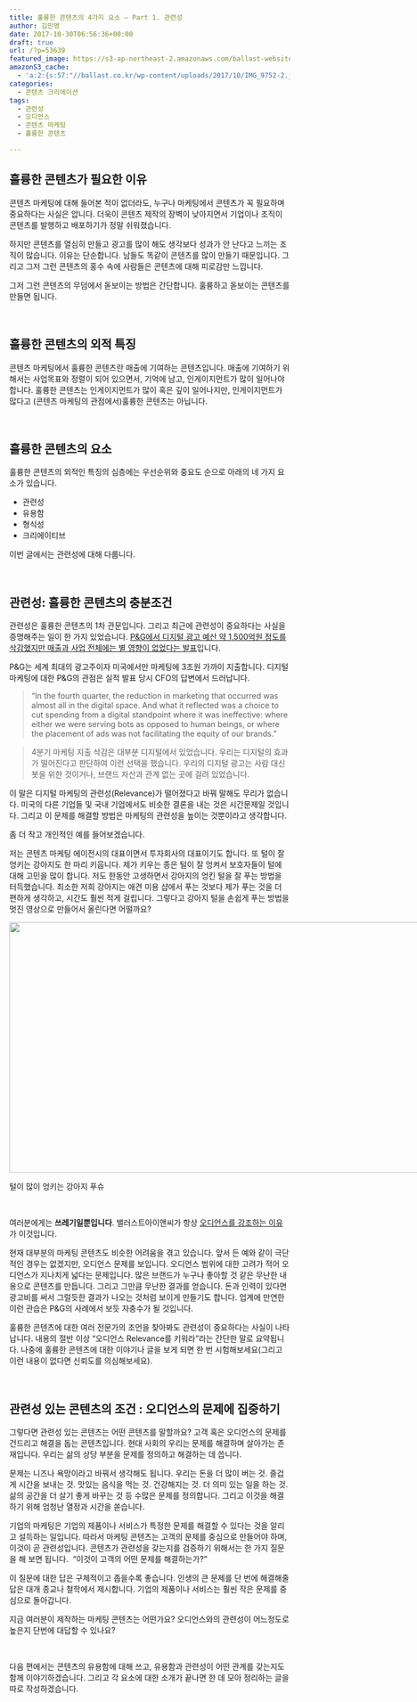 ```yaml
---
title: 훌륭한 콘텐츠의 4가지 요소 – Part 1. 관련성
author: 김민영
date: 2017-10-30T06:56:36+00:00
draft: true
url: /?p=53639
featured_image: https://s3-ap-northeast-2.amazonaws.com/ballast-website-images/wp-content/uploads/2017/10/30152251/hand-finger-arm-strategy-connect-organ-547742-pxhere.com-2.jpg
amazonS3_cache:
  - 'a:2:{s:57:"//ballast.co.kr/wp-content/uploads/2017/10/IMG_9752-2.jpg";i:53640;s:107:"//s3-ap-northeast-2.amazonaws.com/ballast-website-images/wp-content/uploads/2017/10/30150735/IMG_9752-2.jpg";i:53640;}'
categories:
  - 콘텐츠 크리에이션
tags:
  - 관련성
  - 오디언스
  - 콘텐츠 마케팅
  - 훌륭한 콘텐츠

---
```

## 훌륭한 콘텐츠가 필요한 이유

콘텐츠 마케팅에 대해 들어본 적이 없더라도, 누구나 마케팅에서 콘텐츠가 꼭 필요하며 중요하다는 사실은 압니다. 더욱이 콘텐츠 제작의 장벽이 낮아지면서 기업이나 조직이 콘텐츠를 발행하고 배포하기가 정말 쉬워졌습니다.

하지만 콘텐츠를 열심히 만들고 광고를 많이 해도 생각보다 성과가 안 난다고 느끼는 조직이 많습니다. 이유는 단순합니다. 남들도 똑같이 콘텐츠를 많이 만들기 때문입니다. 그리고 그저 그런 콘텐츠의 홍수 속에 사람들은 콘텐츠에 대해 피로감만 느낍니다.

그저 그런 콘텐츠의 무덤에서 돋보이는 방법은 간단합니다. 훌륭하고 돋보이는 콘텐츠를 만들면 됩니다.

&nbsp;

## 훌륭한 콘텐츠의 외적 특징

콘텐츠 마케팅에서 훌륭한 콘텐츠란 매출에 기여하는 콘텐츠입니다. 매출에 기여하기 위해서는 사업목표와 정렬이 되어 있으면서, 기억에 남고, 인게이지먼트가 많이 일어나야 합니다. 훌륭한 콘텐츠는 인게이지먼트가 많이 혹은 깊이 일어나지만, 인게이지먼트가 많다고 (콘텐츠 마케팅의 관점에서)훌륭한 콘텐츠는 아닙니다.

&nbsp;

## 훌륭한 콘텐츠의 요소

훌륭한 콘텐츠의 외적인 특징의 심층에는 우선순위와 중요도 순으로 아래의 네 가지 요소가 있습니다.

  * 관련성
  * 유용함
  * 형식성
  * 크리에이티브

이번 글에서는 관련성에 대해 다룹니다.

&nbsp;

## 관련성: 훌륭한 콘텐츠의 충분조건

관련성은 훌륭한 콘텐츠의 1차 관문입니다. 그리고 최근에 관련성이 중요하다는 사실을 증명해주는 일이 한 가지 있었습니다. [P&G에서 디지털 광고 예산 약 1,500억원 정도를 삭감했지만 매출과 사업 전체에는 별 영향이 없었다는 발표][1]입니다.

P&G는 세계 최대의 광고주이자 미국에서만 마케팅에 3조원 가까이 지출합니다. 디지털 마케팅에 대한 P&G의 관점은 실적 발표 당시 CFO의 답변에서 드러납니다.

> “In the fourth quarter, the reduction in marketing that occurred was almost all in the digital space. And what it reflected was a choice to cut spending from a digital standpoint where it was ineffective: where either we were serving bots as opposed to human beings, or where the placement of ads was not facilitating the equity of our brands.”
  
> 4분기 마케팅 지출 삭감은 대부분 디지털에서 있었습니다. 우리는 디지털의 효과가 떨어진다고 판단하여 이런 선택을 했습니다. 우리의 디지털 광고는 사람 대신 봇을 위한 것이거나, 브랜드 자산과 관계 없는 곳에 걸려 있었습니다.

이 말은 디지털 마케팅의 관련성(Relevance)가 떨어졌다고 바꿔 말해도 무리가 없습니다. 미국의 다른 기업들 및 국내 기업에서도 비슷한 결론을 내는 것은 시간문제일 것입니다. 그리고 이 문제를 해결할 방법은 마케팅의 관련성을 높이는 것뿐이라고 생각합니다.

좀 더 작고 개인적인 예를 들어보겠습니다.

저는 콘텐츠 마케팅 에이전시의 대표이면서 투자회사의 대표이기도 합니다. 또 털이 잘 엉키는 강아지도 한 마리 키웁니다. 제가 키우는 종은 털이 잘 엉켜서 보호자들이 털에 대해 고민을 많이 합니다. 저도 한동안 고생하면서 강아지의 엉킨 털을 잘 푸는 방법을 터득했습니다. 최소한 저희 강아지는 애견 미용 샵에서 푸는 것보다 제가 푸는 것을 더 편하게 생각하고, 시간도 훨씬 적게 걸립니다. 그렇다고 강아지 털을 손쉽게 푸는 방법을 멋진 영상으로 만들어서 올린다면 어떨까요?

<div id="attachment_53640" style="width: 810px" class="wp-caption aligncenter">
  <img class="wp-image-53640 size-full" src="http://ballast.co.kr/wp-content/uploads/2017/10/IMG_9752-2.jpg" alt="" width="800" height="450" srcset="https://s3-ap-northeast-2.amazonaws.com/ballast-website-images/wp-content/uploads/2017/10/30150735/IMG_9752-2.jpg 800w, https://s3-ap-northeast-2.amazonaws.com/ballast-website-images/wp-content/uploads/2017/10/30150735/IMG_9752-2-300x169.jpg 300w, https://s3-ap-northeast-2.amazonaws.com/ballast-website-images/wp-content/uploads/2017/10/30150735/IMG_9752-2-768x432.jpg 768w" sizes="(max-width: 800px) 100vw, 800px" />
  
  <p class="wp-caption-text">
    털이 많이 엉키는 강아지 푸슈
  </p>
</div>

&nbsp;

여러분에게는 **쓰레기일뿐입니다**. 밸러스트아이앤씨가 항상 [오디언스를 강조하는 이유][2]가 이것입니다.

현재 대부분의 마케팅 콘텐츠도 비슷한 어려움을 겪고 있습니다. 앞서 든 예와 같이 극단적인 경우는 없겠지만, 오디언스 문제를 보입니다. 오디언스 범위에 대한 고려가 적어 오디언스가 지나치게 넓다는 문제입니다. 많은 브랜드가 누구나 좋아할 것 같은 무난한 내용으로 콘텐츠를 만듭니다. 그리고 그만큼 무난한 결과를 얻습니다. 돈과 인력이 있다면 광고비를 써서 그럴듯한 결과가 나오는 것처럼 보이게 만들기도 합니다. 업계에 만연한 이런 관습은 P&G의 사례에서 보듯 자충수가 될 것입니다.

훌륭한 콘텐츠에 대한 여러 전문가의 조언을 찾아봐도 관련성이 중요하다는 사실이 나타납니다. 내용의 절반 이상 &#8220;오디언스 Relevance를 키워라&#8221;라는 간단한 말로 요약됩니다. 나중에 훌륭한 콘텐츠에 대한 이야기나 글을 보게 되면 한 번 시험해보세요(그리고 이런 내용이 없다면 신뢰도를 의심해보세요).

&nbsp;

## 관련성 있는 콘텐츠의 조건 : 오디언스의 문제에 집중하기

그렇다면 관련성 있는 콘텐츠는 어떤 콘텐츠를 말할까요? 고객 혹은 오디언스의 문제를 건드리고 해결을 돕는 콘텐츠입니다. 현대 사회의 우리는 문제를 해결하며 살아가는 존재입니다. 우리는 삶의 상당 부분을 문제를 정의하고 해결하는 데 씁니다.

문제는 니즈나 욕망이라고 바꿔서 생각해도 됩니다. 우리는 돈을 더 많이 버는 것. 즐겁게 시간을 보내는 것. 맛있는 음식을 먹는 것. 건강해지는 것. 더 의미 있는 일을 하는 것. 삶의 공간을 더 살기 좋게 바꾸는 것 등 수많은 문제를 정의합니다. 그리고 이것을 해결하기 위해 엄청난 열정과 시간을 쏟습니다.

기업의 마케팅은 기업의 제품이나 서비스가 특정한 문제를 해결할 수 있다는 것을 알리고 설득하는 일입니다. 따라서 마케팅 콘텐츠는 고객의 문제를 중심으로 만들어야 하며, 이것이 곧 관련성입니다. 콘텐츠가 관련성을 갖는지를 검증하기 위해서는 한 가지 질문을 해 보면 됩니다.  &#8220;이것이 고객의 어떤 문제를 해결하는가?&#8221;

이 질문에 대한 답은 구체적이고 좁을수록 좋습니다. 인생의 큰 문제를 단 번에 해결해줄 답은 대개 종교나 철학에서 제시합니다. 기업의 제품이나 서비스는 훨씬 작은 문제를 중심으로 돌아갑니다.

지금 여러분이 제작하는 마케팅 콘텐츠는 어떤가요? 오디언스와의 관련성이 어느정도로 높은지 단번에 대답할 수 있나요?

&nbsp;

다음 편에서는 콘텐츠의 유용함에 대해 쓰고, 유용함과 관련성이 어떤 관계를 갖는지도 함께 이야기하겠습니다. 그리고 각 요소에 대한 소개가 끝나면 한 데 모아 정리하는 글을 따로 작성하겠습니다.

 [1]: https://www.wsj.com/articles/p-g-cuts-more-than-100-million-in-largely-ineffective-digital-ads-1501191104
 [2]: http://ballast.co.kr/insights/%ec%bd%98%ed%85%90%ec%b8%a0-%eb%a7%88%ec%bc%80%ed%8c%85%ec%9d%98-%ec%b2%ab%ea%b1%b8%ec%9d%8c-%ec%98%a4%eb%94%94%ec%96%b8%ec%8a%a4-%ec%9d%b4%ed%95%b4/